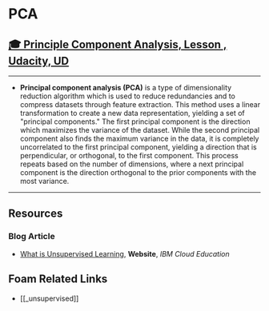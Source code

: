 # PCA

## [🎓 Principle Component Analysis, Lesson , Udacity, UD]()

---

- **Principal component analysis (PCA)** is a type of dimensionality reduction algorithm which is used to reduce redundancies and to compress datasets through feature extraction. This method uses a linear transformation to create a new data representation, yielding a set of "principal components." The first principal component is the direction which maximizes the variance of the dataset. While the second principal component also finds the maximum variance in the data, it is completely uncorrelated to the first principal component, yielding a direction that is perpendicular, or orthogonal, to the first component. This process repeats based on the number of dimensions, where a next principal component is the direction orthogonal to the prior components with the most variance.

---

## Resources

### Blog Article

- [What is Unsupervised Learning](https://www.ibm.com/cloud/learn/unsupervised-learning), **Website**, _IBM Cloud Education_

## Foam Related Links

- [[_unsupervised]]
